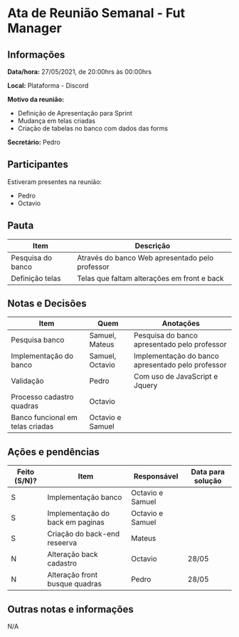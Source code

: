 # Ata de Reunião Semanal - Fut Manager

## Informações

**Data/hora:** 27/05/2021, de 20:00hrs às 00:00hrs

**Local:** Plataforma - Discord

**Motivo da reunião:**

* Definição de Apresentação para Sprint
* Mudança em telas criadas
* Criação de tabelas no banco com dados das forms

**Secretário:** Pedro

## Participantes

Estiveram presentes na reunião:

- Pedro
- Octavio

## Pauta

| Item              | Descrição                                       |
| ----------------- | ----------------------------------------------- |
| Pesquisa do banco | Através do banco Web apresentado pelo professor |
| Definição telas   | Telas que faltam alterações em front e back     |


## Notas e Decisões

| Item                             | Quem             | Anotações                                         |
| -------------------------------- | ---------------- | ------------------------------------------------- |
| Pesquisa banco                   | Samuel, Mateus   | Pesquisa do banco apresentado pelo professor      |
| Implementação do banco           | Samuel, Octavio  | Implementação do banco apresentado pelo professor |
| Validação                        | Pedro            | Com uso de JavaScript e Jquery                    |
| Processo cadastro quadras        | Octavio          |                                                   |
| Banco funcional em telas criadas | Octavio e Samuel |                                                   |

## Ações e pendências

| Feito (S/N)? | Item                             | Responsável      | Data para solução |
| ------------ | -------------------------------- | ---------------- | ----------------- |
| S            | Implementação banco              | Octavio e Samuel |                   |
| S            | Implementação do back em paginas | Octavio e Samuel |                   |
| S            | Criação do back-end reseerva     | Mateus           |                   |
| N            | Alteração back cadastro          | Octavio          | 28/05             |
| N            | Alteração front busque quadras   | Pedro            | 28/05             |


## Outras notas e informações

N/A



